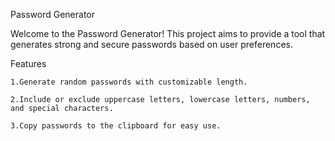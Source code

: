 Password Generator

Welcome to the Password Generator! This project aims to provide a tool that generates strong and secure passwords based on user preferences.

Features

    1.Generate random passwords with customizable length.
    
    2.Include or exclude uppercase letters, lowercase letters, numbers, and special characters.
    
    3.Copy passwords to the clipboard for easy use.
    
    
